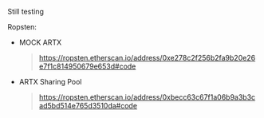 Still testing

Ropsten:
- MOCK ARTX
  > https://ropsten.etherscan.io/address/0xe278c2f256b2fa9b20e26e7f1c814950679e653d#code
- ARTX Sharing Pool
  > https://ropsten.etherscan.io/address/0xbecc63c67f1a06b9a3b3cad5bd514e765d3510da#code
